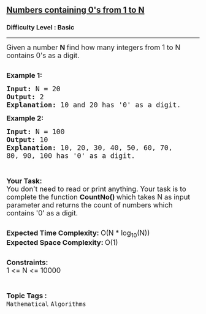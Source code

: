 <h2><a href="https://www.geeksforgeeks.org/problems/numbers-containing-0s-from-1-to-n4704/1">Numbers containing 0's from 1 to N</a></h2><h3>Difficulty Level : Basic</h3><hr><div class="problems_problem_content__Xm_eO"><p><span style="font-size:18px">Given a number&nbsp;<strong>N&nbsp;</strong>find&nbsp;how many integers from 1 to N contains 0's as a digit.&nbsp;</span><br>
&nbsp;</p>

<p><span style="font-size:18px"><strong>Example 1:</strong></span></p>

<pre><span style="font-size:18px"><strong>Input: </strong>N = 20
<strong>Output: </strong>2
<strong>Explanation: </strong>10 and 20 has '0' as a digit.</span>
</pre>

<p><span style="font-size:18px"><strong>Example 2:</strong></span></p>

<pre><span style="font-size:18px"><strong>Input: </strong>N = 100
<strong>Output: </strong>10
<strong>Explanation: </strong>10, 20, 30, 40, 50, 60, 70,
80, 90, 100 has '0' as a digit.</span>
</pre>

<p>&nbsp;</p>

<p><span style="font-size:18px"><strong>Your Task:</strong></span><br>
<span style="font-size:18px">You don't need to read or print anything. Your task is to complete the function&nbsp;<strong>CountNo()&nbsp;</strong>which takes N as input parameter and returns the count of numbers which contains '0' as a digit.</span><br>
&nbsp;</p>

<p><span style="font-size:18px"><strong>Expected Time Complexity:&nbsp;</strong>O(N * log<sub>10</sub>(N)</span><span style="font-size:18px">)<br>
<strong>Expected Space Complexity:&nbsp;</strong>O(1)</span><br>
&nbsp;</p>

<p><span style="font-size:18px"><strong>Constraints:</strong><br>
1 &lt;= N &lt;= 10000</span></p>
</div><br><p><span style=font-size:18px><strong>Topic Tags : </strong><br><code>Mathematical</code>&nbsp;<code>Algorithms</code>&nbsp;